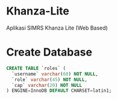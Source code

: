 # Khanza-Lite
Aplikasi SIMRS Khanza Lite (Web Based)

Create Database
====================

~~~~sql
CREATE TABLE `roles` (
  `username` varchar(60) NOT NULL,
  `role` varchar(45) NOT NULL,
  `cap` varchar(20) NOT NULL
) ENGINE=InnoDB DEFAULT CHARSET=latin1;
~~~~
